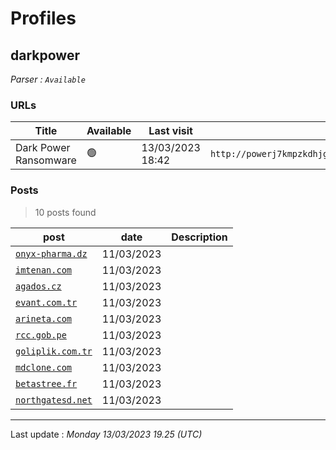 # Profiles

## **darkpower**


_Parser : `Available`_

### URLs
| Title | Available | Last visit | fqdn | Screenshot 
|---|---|---|---|---|
|  Dark Power Ransomware | 🟢 | 13/03/2023 18:42 | `http://powerj7kmpzkdhjg4szvcxxgktgk36ezpjxvtosylrpey7svpmrjyuyd.onion` | <a href="https://www.ransomware.live/screenshots/powerj7kmpzkdhjg4szvcxxgktgk36ezpjxvtosylrpey7svpmrjyuyd-onion.png" target=_blank>📸</a> | 

### Posts

> 10 posts found

| post | date | Description
|---|---|---|
| [`onyx-pharma.dz`](https://google.com/search?q=onyx-pharma.dz) | 11/03/2023 |  |
| [`imtenan.com`](https://google.com/search?q=imtenan.com) | 11/03/2023 |  |
| [`agados.cz`](https://google.com/search?q=agados.cz) | 11/03/2023 |  |
| [`evant.com.tr`](https://google.com/search?q=evant.com.tr) | 11/03/2023 |  |
| [`arineta.com`](https://google.com/search?q=arineta.com) | 11/03/2023 |  |
| [`rcc.gob.pe`](https://google.com/search?q=rcc.gob.pe) | 11/03/2023 |  |
| [`goliplik.com.tr`](https://google.com/search?q=goliplik.com.tr) | 11/03/2023 |  |
| [`mdclone.com`](https://google.com/search?q=mdclone.com) | 11/03/2023 |  |
| [`betastree.fr`](https://google.com/search?q=betastree.fr) | 11/03/2023 |  |
| [`northgatesd.net`](https://google.com/search?q=northgatesd.net) | 11/03/2023 |  |

 --- 


Last update : _Monday 13/03/2023 19.25 (UTC)_
